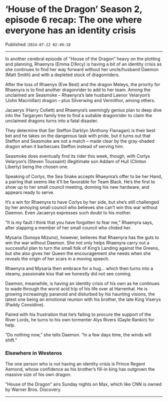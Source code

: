 # ‘House of the Dragon’ Season 2, episode 6 recap: The one where everyone has an identity crisis

Published :`2024-07-22 02:49:18`

---

In another cerebral episode of “House of the Dragon” heavy on the plotting and planning, Rhaenyra (Emma D’Arcy) is having a bit of an identity crisis as she continues to find her way forward without her uncle/husband Daemon (Matt Smith) and with a depleted stock of dragonriders.

After the loss of Rhaenys (Eve Best) and the dragon Meleys, the priority for Rhaenyra is to find another dragonrider to add to her team. Among the unclaimed are Seasmoke – Rhaenyra’s late husband Laenor Velaryon’s (John Macmillan) dragon – plus Silverwing and Vermithor, among others.

Jacaerys (Harry Collett) and Rhaenyra’s seemingly genius plan to deep dive into the Targaryen family tree to find a suitable dragonrider to claim the unclaimed dragons turns into a fatal disaster.

They determine that Ser Steffon Darklyn (Anthony Flanagan) is their best bet and he takes on the dangerous task with pride, but it turns out that Steffon and Seasmoke are not a match – made clear by the gray-shaded dragon when it barbecues Steffon instead of serving him.

Seasmoke does eventually find its rider this week, though, with Corlys Velaryon’s (Steven Toussaint) illegitimate son Addam of Hull (Clinton Liberty) being the chosen one.

Speaking of Corlys, the Sea Snake accepts Rhaeynra’s offer to be her Hand, a pairing that seems like it’ll be favorable for Team Black. He’s the first to show up to her small council meeting, donning his new hardware, and appears ready to serve.

It’s a win for Rhaenyra to have Corlys by her side, but she’s still challenged by her annoying small council who believes she can’t win this war without Daemon. Even Jacaerys expresses such doubt to his mother.

“It is my fault I think that you have forgotten to fear me,” Rhaenyra says, after slapping a member of her small council who chided her.

Mysaria (Sonoya Mizuno), however, believes that Rhaenyra has the guts to win the war without Daemon. She not only helps Rhaenyra carry out a successful plan to turn the small folk of King’s Landing against the Greens, but she also gives her Queen the encouragement she needs when she reveals the origin of her scars in a moving speech.

Rhaenyra and Mysaria then embrace for a hug… which then turns into a steamy, passionate kiss that we honestly did not see coming.

Daemon, meanwhile, is having an identity crisis of his own as he continues to wade through the worst acid trip of his life over at Harrenhal. He is growing increasingly paranoid and disturbed by his haunting visions, the latest one being an emotional reunion with his brother, the late King Viserys (Paddy Considine).

Paired with his frustration that he’s failing to procure the support of the River Lords, he turns to his own tormenter Alys Rivers (Gayle Rankin) for help.

“Do nothing now,” she tells Daemon. “In a few days time, the winds will shift.”

### Elsewhere in Westeros

The one person who is not having an identity crisis is Prince Regent Aemond, whose confidence as his brother’s fill-in king has outgrown the massive size of his own dragon.

“House of the Dragon” airs Sunday nights on Max, which like CNN is owned by Warner Bros. Discovery.

---

